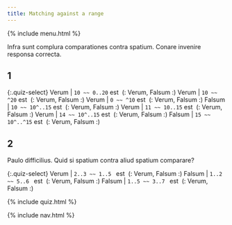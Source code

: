 ```yaml
---
title: Matching against a range
---
```


{% include menu.html %}

Infra sunt complura comparationes contra spatium. Conare invenire responsa correcta.

## 1

{:.quiz-select}
Verum | `10 ~~ 0..20` est&nbsp; (: Verum, Falsum :)
Verum | `10 ~~ ^20` est&nbsp; (: Verum, Falsum :)
Verum | `0 ~~ ^10` est&nbsp; (: Verum, Falsum :)
Falsum | `10 ~~ 10^..15` est&nbsp; (: Verum, Falsum :)
Verum | `11 ~~ 10..15` est&nbsp; (: Verum, Falsum :)
Verum | `14 ~~ 10^..15` est&nbsp; (: Verum, Falsum :)
Falsum | `15 ~~ 10^..^15` est&nbsp; (: Verum, Falsum :)

## 2

Paulo difficilius. Quid si spatium contra aliud spatium comparare?

{:.quiz-select}
Verum | `2..3 ~~ 1..5 ` est&nbsp; (: Verum, Falsum :)
Falsum | `1..2 ~~ 5..6 ` est&nbsp; (: Verum, Falsum :)
Falsum | `1..5 ~~ 3..7 ` est&nbsp; (: Verum, Falsum :)

{% include quiz.html %}

{% include nav.html %}